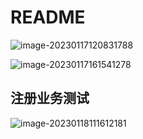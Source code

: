 # README

![image-20230117120831788](https://happygoing.oss-cn-beijing.aliyuncs.com/img/image-20230117120831788.png)

![image-20230117161541278](https://happygoing.oss-cn-beijing.aliyuncs.com/img/image-20230117161541278.png)

## 注册业务测试

![image-20230118111612181](https://happygoing.oss-cn-beijing.aliyuncs.com/img/image-20230118111612181.png)